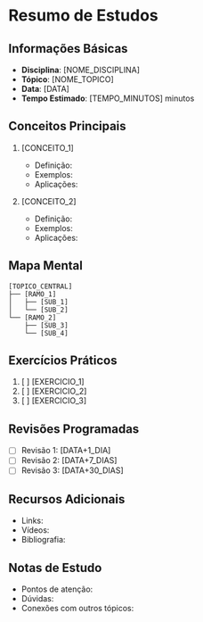 # Resumo de Estudos

## Informações Básicas
- **Disciplina**: [NOME_DISCIPLINA]
- **Tópico**: [NOME_TOPICO]
- **Data**: [DATA]
- **Tempo Estimado**: [TEMPO_MINUTOS] minutos

## Conceitos Principais
1. [CONCEITO_1]
   - Definição:
   - Exemplos:
   - Aplicações:

2. [CONCEITO_2]
   - Definição:
   - Exemplos:
   - Aplicações:

## Mapa Mental
```
[TOPICO_CENTRAL]
├── [RAMO_1]
│   ├── [SUB_1]
│   └── [SUB_2]
└── [RAMO_2]
    ├── [SUB_3]
    └── [SUB_4]
```

## Exercícios Práticos
1. [ ] [EXERCICIO_1]
2. [ ] [EXERCICIO_2]
3. [ ] [EXERCICIO_3]

## Revisões Programadas
- [ ] Revisão 1: [DATA+1_DIA]
- [ ] Revisão 2: [DATA+7_DIAS]
- [ ] Revisão 3: [DATA+30_DIAS]

## Recursos Adicionais
- Links:
- Vídeos:
- Bibliografia:

## Notas de Estudo
- Pontos de atenção:
- Dúvidas:
- Conexões com outros tópicos: 